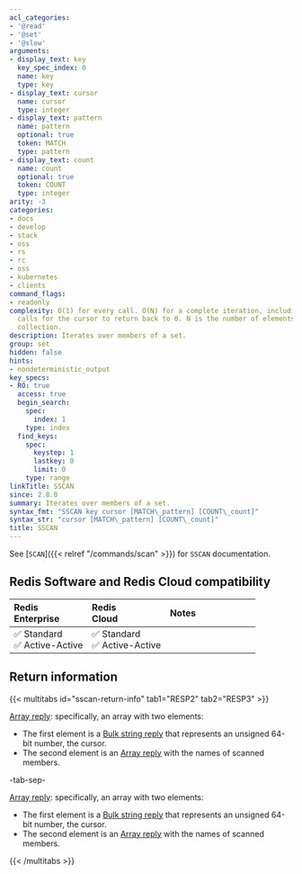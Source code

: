```yaml
---
acl_categories:
- '@read'
- '@set'
- '@slow'
arguments:
- display_text: key
  key_spec_index: 0
  name: key
  type: key
- display_text: cursor
  name: cursor
  type: integer
- display_text: pattern
  name: pattern
  optional: true
  token: MATCH
  type: pattern
- display_text: count
  name: count
  optional: true
  token: COUNT
  type: integer
arity: -3
categories:
- docs
- develop
- stack
- oss
- rs
- rc
- oss
- kubernetes
- clients
command_flags:
- readonly
complexity: O(1) for every call. O(N) for a complete iteration, including enough command
  calls for the cursor to return back to 0. N is the number of elements inside the
  collection.
description: Iterates over members of a set.
group: set
hidden: false
hints:
- nondeterministic_output
key_specs:
- RO: true
  access: true
  begin_search:
    spec:
      index: 1
    type: index
  find_keys:
    spec:
      keystep: 1
      lastkey: 0
      limit: 0
    type: range
linkTitle: SSCAN
since: 2.8.0
summary: Iterates over members of a set.
syntax_fmt: "SSCAN key cursor [MATCH\_pattern] [COUNT\_count]"
syntax_str: "cursor [MATCH\_pattern] [COUNT\_count]"
title: SSCAN
---
```

See [`SCAN`]({{< relref "/commands/scan" >}}) for `SSCAN` documentation.

## Redis Software and Redis Cloud compatibility

| Redis<br />Enterprise | Redis<br />Cloud | <span style="min-width: 9em; display: table-cell">Notes</span> |
|:----------------------|:-----------------|:------|
| <span title="Supported">&#x2705; Standard</span><br /><span title="Supported"><nobr>&#x2705; Active-Active</nobr></span> | <span title="Supported">&#x2705; Standard</span><br /><span title="Supported"><nobr>&#x2705; Active-Active</nobr></span> |  |

## Return information

{{< multitabs id="sscan-return-info" 
    tab1="RESP2" 
    tab2="RESP3" >}}

[Array reply](../../develop/reference/protocol-spec#arrays): specifically, an array with two elements:
* The first element is a [Bulk string reply](../../develop/reference/protocol-spec#bulk-strings) that represents an unsigned 64-bit number, the cursor.
* The second element is an [Array reply](../../develop/reference/protocol-spec#arrays) with the names of scanned members.

-tab-sep-

[Array reply](../../develop/reference/protocol-spec#arrays): specifically, an array with two elements:
* The first element is a [Bulk string reply](../../develop/reference/protocol-spec#bulk-strings) that represents an unsigned 64-bit number, the cursor.
* The second element is an [Array reply](../../develop/reference/protocol-spec#arrays) with the names of scanned members.

{{< /multitabs >}}
